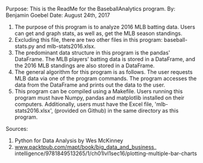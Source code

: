 Purpose: This is the ReadMe for the BaseballAnalytics program.
By: Benjamin Goebel
Date: August 24th, 2017

1. The purpose of this program is to analyze 2016 MLB batting data. Users can
   get and graph stats, as well as, get the MLB season standings.
2. Excluding this file, there are two other files in this program:
   baseball-stats.py and mlb-stats2016.xlsx.
3. The predominant data structure in this program is the pandas' DataFrame. The
   MLB players' batting data is stored in a DataFrame, and the 2016 MLB
   standings are also stored in a DataFrame.
4. The general algorithm for this program is as follows. The user requests
   MLB data via one of the program commands. The program accesses the data from
   the DataFrame and prints out the data to the user.  
5. This program can be compiled using a Makefile. Users running this program
   must have Numpy, pandas and matplotlib installed on their computers.
   Additionally, users must have the Excel file, 'mlb-stats2016.xlsx',
   (provided on Github) in the same directory as this program.

Sources:
1. Python for Data Analysis by Wes McKinney
2. www.packtpub.com/mapt/book/big_data_and_business_
   intelligence/9781849513265/1/ch01lvl1sec16/plotting-multiple-bar-charts
